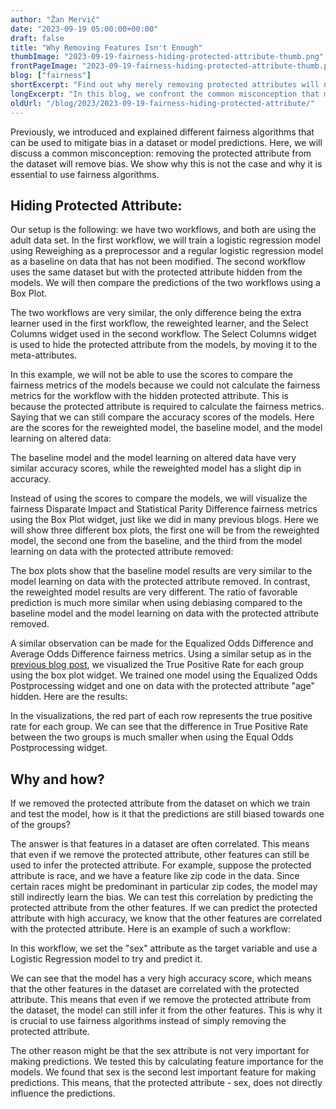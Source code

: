 ```yaml
---
author: "Žan Mervič"
date: "2023-09-19 05:00:00+00:00"
draft: false
title: "Why Removing Features Isn't Enough"
thumbImage: "2023-09-19-fairness-hiding-protected-attribute-thumb.png"
frontPageImage: "2023-09-19-fairness-hiding-protected-attribute-thumb.png"
blog: ["fairness"]
shortExcerpt: "Find out why merely removing protected attributes will not fix bias. Features often correlate, letting models infer biases. Fairness algorithms are key for genuine bias mitigation."
longExcerpt: "In this blog, we confront the common misconception that merely removing a protected attribute from a dataset eliminates bias in model predictions. Our case study reveals that models trained without these attributes still produce biased results. This is due to feature correlations that indirectly capture the protected information. Our conclusion? You cannot sidestep the need for specialized fairness algorithms."
oldUrl: "/blog/2023/2023-09-19-fairness-hiding-protected-attribute/"
---
```


Previously, we introduced and explained different fairness algorithms that can be used to mitigate bias in a dataset or model predictions. Here, we will discuss a common misconception: removing the protected attribute from the dataset will remove bias. We show why this is not the case and why it is essential to use fairness algorithms.

## Hiding Protected Attribute:

Our setup is the following: we have two workflows, and both are using the adult data set. In the first workflow, we will train a logistic regression model using Reweighing as a preprocessor and a regular logistic regression model as a baseline on data that has not been modified. The second workflow uses the same dataset but with the protected attribute hidden from the models. We will then compare the predictions of the two workflows using a Box Plot.

<WindowScreenshot src="2023-09-19-fairness-hiding-protected-attribute-use-case-1.png" />

<WindowScreenshot src="2023-09-19-fairness-hiding-protected-attribute-use-case-2.png" />

The two workflows are very similar, the only difference being the extra learner used in the first workflow, the reweighted learner, and the Select Columns widget used in the second workflow. The Select Columns widget is used to hide the protected attribute from the models, by moving it to the meta-attributes.

In this example, we will not be able to use the scores to compare the fairness metrics of the models because we could not calculate the fairness metrics for the workflow with the hidden protected attribute. This is because the protected attribute is required to calculate the fairness metrics. Saying that we can still compare the accuracy scores of the models. Here are the scores for the reweighted model, the baseline model, and the model learning on altered data:

<WindowScreenshot src="2023-09-19-fairness-hiding-protected-attribute-scores.png" />

The baseline model and the model learning on altered data have very similar accuracy scores, while the reweighted model has a slight dip in accuracy.

Instead of using the scores to compare the models, we will visualize the fairness Disparate Impact and Statistical Parity Difference fairness metrics using the Box Plot widget, just like we did in many previous blogs. Here we will show three different box plots, the first one will be from the reweighted model, the second one from the baseline, and the third from the model learning on data with the protected attribute removed:

<WindowScreenshot src="2023-09-19-fairness-hiding-protected-attribute-box-plot.png" />

The box plots show that the baseline model results are very similar to the model learning on data with the protected attribute removed. In contrast, the reweighted model results are very different. The ratio of favorable prediction is much more similar when using debiasing compared to the baseline model and the model learning on data with the protected attribute removed.

A similar observation can be made for the Equalized Odds Difference and Average Odds Difference fairness metrics. Using a similar setup as in the [previous blog post](/blog/2023-09-19-fairness-equal-odds-postprocessing/), we visualized the True Positive Rate for each group using the box plot widget. We trained one model using the Equalized Odds Postprocessing widget and one on data with the protected attribute "age" hidden. Here are the results:

<WindowScreenshot src="2023-09-19-fairness-hiding-protected-attribute-box-plot-2.png" />

In the visualizations, the red part of each row represents the true positive rate for each group. We can see that the difference in True Positive Rate between the two groups is much smaller when using the Equal Odds Postprocessing widget. 

## Why and how?

If we removed the protected attribute from the dataset on which we train and test the model, how is it that the predictions are still biased towards one of the groups?

The answer is that features in a dataset are often correlated. This means that even if we remove the protected attribute, other features can still be used to infer the protected attribute. For example, suppose the protected attribute is race, and we have a feature like zip code in the data. Since certain races might be predominant in particular zip codes, the model may still indirectly learn the bias. We can test this correlation by predicting the protected attribute from the other features. If we can predict the protected attribute with high accuracy, we know that the other features are correlated with the protected attribute. Here is an example of such a workflow:

<WindowScreenshot src="2023-09-19-fairness-hiding-protected-attribute-sex.png" />

In this workflow, we set the "sex" attribute as the target variable and use a Logistic Regression model to try and predict it.

<WindowScreenshot src="2023-09-19-fairness-hiding-protected-attribute-sex-scores.png" />

We can see that the model has a very high accuracy score, which means that the other features in the dataset are correlated with the protected attribute. This means that even if we remove the protected attribute from the dataset, the model can still infer it from the other features. This is why it is crucial to use fairness algorithms instead of simply removing the protected attribute.

The other reason might be that the sex attribute is not very important for making predictions. We tested this by calculating feature importance for the models. We found that sex is the second lest important feature for making predictions. This means, that the protected attribute - sex, does not directly influence the predictions.